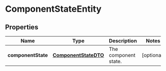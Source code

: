 
# ComponentStateEntity

## Properties
Name | Type | Description | Notes
------------ | ------------- | ------------- | -------------
**componentState** | [**ComponentStateDTO**](ComponentStateDTO.md) | The component state. |  [optional]



